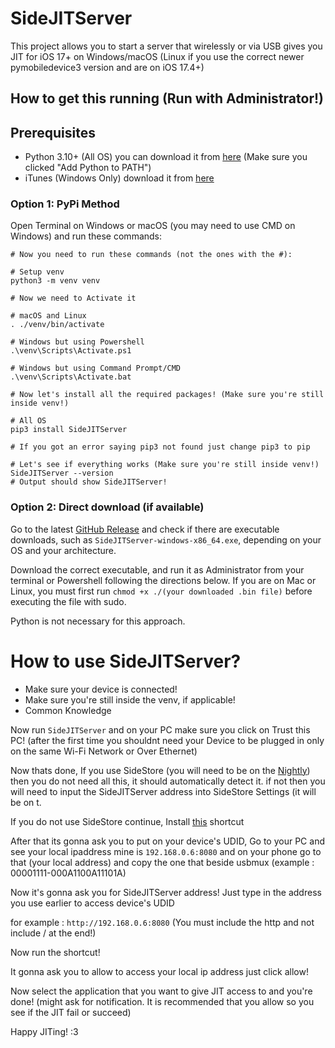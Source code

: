 # SideJITServer
This project allows you to start a server that wirelessly or via USB gives you JIT for iOS 17+ on Windows/macOS (Linux if you use the correct newer pymobiledevice3 version and are on iOS 17.4+)

## How to get this running (Run with Administrator!)

## Prerequisites 

- Python 3.10+ (All OS) you can download it from [here](https://www.python.org/downloads/) (Make sure you clicked "Add Python to PATH")
- iTunes (Windows Only) download it from [here](https://www.apple.com/itunes/download/win64/)

### Option 1: PyPi Method 

Open Terminal on Windows or macOS (you may need to use CMD on Windows) and run these commands:

```
# Now you need to run these commands (not the ones with the #):

# Setup venv
python3 -m venv venv 

# Now we need to Activate it

# macOS and Linux
. ./venv/bin/activate

# Windows but using Powershell
.\venv\Scripts\Activate.ps1

# Windows but using Command Prompt/CMD
.\venv\Scripts\Activate.bat

# Now let's install all the required packages! (Make sure you're still inside venv!)

# All OS
pip3 install SideJITServer

# If you got an error saying pip3 not found just change pip3 to pip

# Let's see if everything works (Make sure you're still inside venv!)
SideJITServer --version
# Output should show SideJITServer!
```

### Option 2: Direct download (if available)
Go to the latest [GitHub Release](https://github.com/nythepegasus/SideJITServer/releases/latest) and check if there are executable downloads, such as `SideJITServer-windows-x86_64.exe`, depending on your OS and your architecture.

Download the correct executable, and run it as Administrator from your terminal or Powershell following the directions below. If you are on Mac or Linux, you must first run `chmod +x ./(your downloaded .bin file)` before executing the file with sudo.

Python is not necessary for this approach.


# How to use SideJITServer?
- Make sure your device is connected!
- Make sure you're still inside the venv, if applicable!
- Common Knowledge
  
Now run `SideJITServer` and on your PC make sure you click on Trust this PC! 
(after the first time you shouldnt need your Device to be plugged in only on the same Wi-Fi Network or Over Ethernet)

Now thats done, If you use SideStore (you will need to be on the [Nightly](https://github.com/SideStore/SideStore/releases/tag/nightly)) then you do not need all this, it should automatically detect it. if not then you will need to input the SideJITServer address into SideStore Settings (it will be on t.

If you do not use SideStore continue, Install [this](https://www.icloud.com/shortcuts/b0ffc9c3f0e74e7a8f8052c89fa322cf) shortcut


After that its gonna ask you to put on your device's UDID, Go to your PC and see your local ipaddress mine is `192.168.0.6:8080` and on your phone go to that (your local address) and copy the one that beside usbmux (example : 00001111-000A1100A11101A)

Now it's gonna ask you for SideJITServer address! Just type in the address you use earlier to access device's UDID

for example : `http://192.168.0.6:8080` (You must include the http and not include / at the end!)

Now run the shortcut!

It gonna ask you to allow to access your local ip address just click allow!

Now select the application that you want to give JIT access to and you're done! (might ask for notification. It is recommended that you allow so you see if the JIT fail or succeed)

Happy JITing! :3
